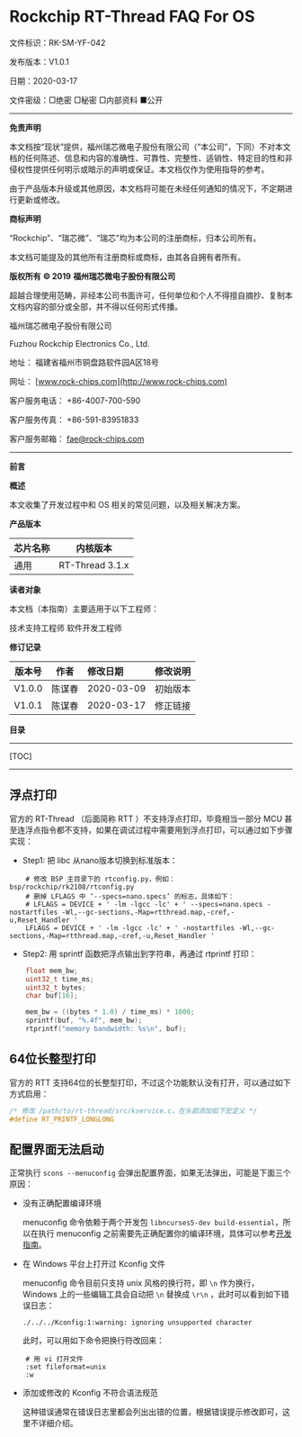 # Rockchip RT-Thread FAQ For OS

文件标识：RK-SM-YF-042

发布版本：V1.0.1

日期：2020-03-17

文件密级：□绝密   □秘密   □内部资料   ■公开

---

**免责声明**

本文档按“现状”提供，福州瑞芯微电子股份有限公司（“本公司”，下同）不对本文档的任何陈述、信息和内容的准确性、可靠性、完整性、适销性、特定目的性和非侵权性提供任何明示或暗示的声明或保证。本文档仅作为使用指导的参考。

由于产品版本升级或其他原因，本文档将可能在未经任何通知的情况下，不定期进行更新或修改。

**商标声明**

“Rockchip”、“瑞芯微”、“瑞芯”均为本公司的注册商标，归本公司所有。

本文档可能提及的其他所有注册商标或商标，由其各自拥有者所有。

**版权所有** **© 2019** **福州瑞芯微电子股份有限公司**

超越合理使用范畴，非经本公司书面许可，任何单位和个人不得擅自摘抄、复制本文档内容的部分或全部，并不得以任何形式传播。

福州瑞芯微电子股份有限公司

Fuzhou Rockchip Electronics Co., Ltd.

地址：     福建省福州市铜盘路软件园A区18号

网址：     [www.rock-chips.com](http://www.rock-chips.com)

客户服务电话： +86-4007-700-590

客户服务传真： +86-591-83951833

客户服务邮箱： [fae@rock-chips.com](mailto:fae@rock-chips.com)

---

**前言**

**概述**

本文收集了开发过程中和 OS 相关的常见问题，以及相关解决方案。

**产品版本**

| **芯片名称** | **内核版本** |
| ------------ | ------------ |
| 通用    | RT-Thread 3.1.x |

**读者对象**

本文档（本指南）主要适用于以下工程师：

技术支持工程师
软件开发工程师

**修订记录**

| **版本号** | **作者** | **修改日期** | **修改说明** |
| ---------- | --------| :--------- | ------------ |
| V1.0.0    | 陈谋春 | 2020-03-09 | 初始版本     |
| V1.0.1 | 陈谋春 | 2020-03-17 | 修正链接 |

**目录**

---

[TOC]

---

## 浮点打印

   官方的 RT-Thread （后面简称 RTT ）不支持浮点打印，毕竟相当一部分 MCU 甚至连浮点指令都不支持，如果在调试过程中需要用到浮点打印，可以通过如下步骤实现：

- Step1: 把 libc 从nano版本切换到标准版本：

```shell
    # 修改 BSP 主目录下的 rtconfig.py，例如：bsp/rockchip/rk2108/rtconfig.py
    # 删掉 LFLAGS 中 ‘--specs=nano.specs’ 的标志，具体如下：
    # LFLAGS = DEVICE + ' -lm -lgcc -lc' + ' --specs=nano.specs -nostartfiles -Wl,--gc-sections,-Map=rtthread.map,-cref,-u,Reset_Handler '
    LFLAGS = DEVICE + ' -lm -lgcc -lc' + ' -nostartfiles -Wl,--gc-sections,-Map=rtthread.map,-cref,-u,Reset_Handler '
```

- Step2: 用 sprintf 函数把浮点输出到字符串，再通过 rtprintf 打印：

```c
    float mem_bw;
    uint32_t time_ms;
    uint32_t bytes;
    char buf[16];

    mem_bw = ((bytes * 1.0) / time_ms) * 1000;
    sprintf(buf, "%.4f", mem_bw);
    rtprintf("memory bandwidth: %s\n", buf);
```

## 64位长整型打印

   官方的 RTT 支持64位的长整型打印，不过这个功能默认没有打开，可以通过如下方式启用：

```c
/* 修改 /path/to/rt-thread/src/kservice.c，在头部添加如下宏定义 */
#define RT_PRINTF_LONGLONG
```

## 配置界面无法启动

   正常执行 `scons --menuconfig` 会弹出配置界面，如果无法弹出，可能是下面三个原因：

- 没有正确配置编译环境

    menuconfig 命令依赖于两个开发包 `libncurses5-dev build-essential`，所以在执行 menuconfig 之前需要先正确配置你的编译环境，具体可以参考[开发指南](../../quick-start/Rockchip_Developer_Guide_RT-Thread/Rockchip_Developer_Guide_RT-Thread_CN.html#2-开发环境搭建)。

- 在 Windows 平台上打开过 Kconfig 文件

    menuconfig 命令目前只支持 unix 风格的换行符，即 `\n` 作为换行，Windows 上的一些编辑工具会自动把 `\n` 替换成 `\r\n` ，此时可以看到如下错误日志：

    `./../../Kconfig:1:warning: ignoring unsupported character`

    此时，可以用如下命令把换行符改回来：

```shell
    # 用 vi 打开文件
    :set fileformat=unix
    :w
```

- 添加或修改的 Kconfig 不符合语法规范

    这种错误通常在错误日志里都会列出出错的位置，根据错误提示修改即可，这里不详细介绍。
